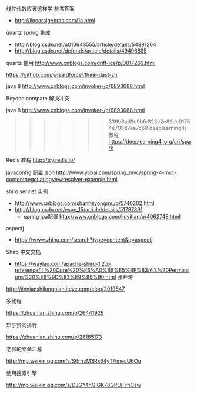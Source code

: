 
线性代数应该这样学 参考答案
- http://linearalgebras.com/1a.html


quartz spring 集成

- http://blog.csdn.net/u010648555/article/details/54891264
- http://blog.csdn.net/defonds/article/details/49496895


quartz 使用
http://www.cnblogs.com/drift-ice/p/3817269.html

https://github.com/wizardforcel/think-dast-zh


java 8
http://www.cnblogs.com/invoker-/p/6893688.html


Beyond compare 解决冲突

java 8
http://www.cnblogs.com/invoker-/p/6893688.html


>>>>>>> 339b8ad2e9bfc323e2e82de01754e708d7ea7c69
deeplearning4j 教程
https://deeplearning4j.org/cn/spark

Redis 教程
http://try.redis.io/

javaconfig 配置 json
http://www.yiibai.com/spring_mvc/spring-4-mvc-contentnegotiatingviewresolver-example.html



shiro servlet 实例
- http://www.cnblogs.com/shanheyongmu/p/5740202.html
- http://blog.csdn.net/eson_15/article/details/51787391
    - spring jpa配置 http://www.cnblogs.com/liuyitian/p/4062748.html

aspectj

- https://www.zhihu.com/search?type=content&q=aspectj

Shiro 中文文档

- https://waylau.com/apache-shiro-1.2.x-reference/II.%20Core%20%E6%A0%B8%E5%BF%83/6.1.%20Permissions%20%E6%9D%83%E9%99%90.html
张开涛

http://jinnianshilongnian.iteye.com/blog/2019547

多线程

https://zhuanlan.zhihu.com/p/26441926

知乎赞同排行

https://zhuanlan.zhihu.com/p/28185173

老张的文章汇总

http://mp.weixin.qq.com/s/S6rncM3Rx64yT7imecU6Og

使用搜索引擎

http://mp.weixin.qq.com/s/DJGY4hGIGK78GPUjFrhCsw

